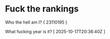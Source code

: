 # Fuck the rankings

Who the hell am I?
{ 23110195 }

What fucking year is it?
[ 2025-10-17T20:36:40Z ]
